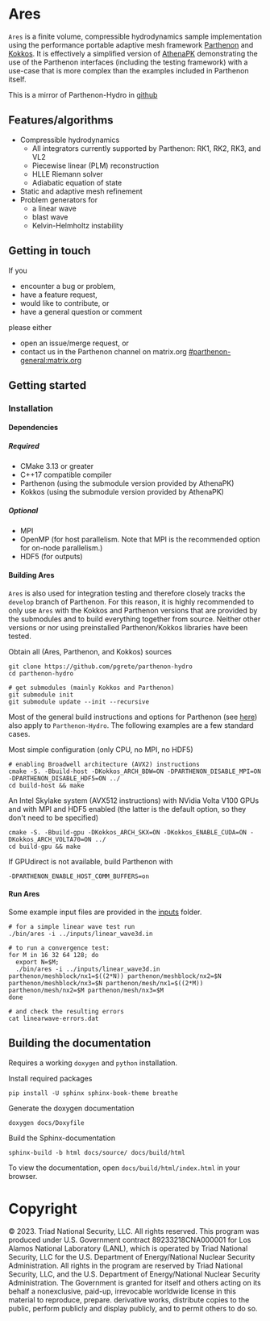 # Ares

`Ares` is a finite volume, compressible hydrodynamics sample implementation using the
performance portable adaptive mesh framework [Parthenon](https://github.com/lanl/parthenon) and [Kokkos](https://github.com/kokkos/kokkos).
It is effectively a simplified version of [AthenaPK](https://gitlab.com/theias/hpc/jmstone/athena-parthenon/athenapk)
demonstrating the use of the Parthenon interfaces (including the testing framework) with a use-case that is more complex
than the examples included in Parthenon itself.

This is a mirror of Parthenon-Hydro in [github](https://github.com/parthenon-hpc-lab/parthenon-hydro/tree/main)

## Features/algorithms

- Compressible hydrodynamics
  - All integrators currently supported by Parthenon: RK1, RK2, RK3, and VL2
  - Piecewise linear (PLM) reconstruction
  - HLLE Riemann solver
  - Adiabatic equation of state
- Static and adaptive mesh refinement
- Problem generators for
  - a linear wave
  - blast wave
  - Kelvin-Helmholtz instability

## Getting in touch

If you
* encounter a bug or problem,
* have a feature request,
* would like to contribute, or
* have a general question or comment

please either
- open an issue/merge request, or
- contact us in the Parthenon channel on matrix.org [#parthenon-general:matrix.org](https://app.element.io/#/room/#parthenon-general:matrix.org)

## Getting started

### Installation

#### Dependencies

##### Required

* CMake 3.13 or greater
* C++17 compatible compiler
* Parthenon (using the submodule version provided by AthenaPK)
* Kokkos (using the submodule version provided by AthenaPK)

##### Optional

* MPI
* OpenMP (for host parallelism. Note that MPI is the recommended option for on-node parallelism.)
* HDF5 (for outputs)

#### Building Ares

`Ares` is also used for integration testing and therefore closely tracks the `develop` branch of Parthenon.
For this reason, it is highly recommended to only use `Ares` with the Kokkos and Parthenon versions that are
provided by the submodules and to build everything together from source.
Neither other versions or nor using preinstalled Parthenon/Kokkos libraries have been tested.

Obtain all (Ares, Parthenon, and Kokkos) sources

    git clone https://github.com/pgrete/parthenon-hydro
    cd parthenon-hydro

    # get submodules (mainly Kokkos and Parthenon)
    git submodule init
    git submodule update --init --recursive

Most of the general build instructions and options for Parthenon (see [here](https://parthenon-hpc-lab.github.io/parthenon/develop/src/building.html#)) also apply to `Parthenon-Hydro`.
The following examples are a few standard cases.

Most simple configuration (only CPU, no MPI, no HDF5)

    # enabling Broadwell architecture (AVX2) instructions
    cmake -S. -Bbuild-host -DKokkos_ARCH_BDW=ON -DPARTHENON_DISABLE_MPI=ON -DPARTHENON_DISABLE_HDF5=ON ../
    cd build-host && make

An Intel Skylake system (AVX512 instructions) with NVidia Volta V100 GPUs and with MPI and HDF5 enabled (the latter is the default option, so they don't need to be specified)

    cmake -S. -Bbuild-gpu -DKokkos_ARCH_SKX=ON -DKokkos_ENABLE_CUDA=ON -DKokkos_ARCH_VOLTA70=ON ../
    cd build-gpu && make

If GPUdirect is not available, build Parthenon with

    -DPARTHENON_ENABLE_HOST_COMM_BUFFERS=on

#### Run Ares

Some example input files are provided in the [inputs](inputs/) folder.

    # for a simple linear wave test run
    ./bin/ares -i ../inputs/linear_wave3d.in

    # to run a convergence test:
    for M in 16 32 64 128; do
      export N=$M;
      ./bin/ares -i ../inputs/linear_wave3d.in parthenon/meshblock/nx1=$((2*N)) parthenon/meshblock/nx2=$N parthenon/meshblock/nx3=$N parthenon/mesh/nx1=$((2*M)) parthenon/mesh/nx2=$M parthenon/mesh/nx3=$M
    done

    # and check the resulting errors
    cat linearwave-errors.dat


## Building the documentation

Requires a working ``doxygen`` and ``python`` installation.

Install required packages

    pip install -U sphinx sphinx-book-theme breathe

Generate the doxygen documentation

    doxygen docs/Doxyfile

Build the Sphinx-documentation

    sphinx-build -b html docs/source/ docs/build/html

To view the documentation, open ``docs/build/html/index.html`` in your browser.

# Copyright

© 2023. Triad National Security, LLC. All rights reserved.
This program was produced under U.S. Government contract 89233218CNA000001 for Los Alamos National Laboratory (LANL), which is operated by Triad National Security, LLC for the U.S. Department of Energy/National Nuclear Security Administration. All rights in the program are reserved by Triad National Security, LLC, and the U.S. Department of Energy/National Nuclear Security Administration. The Government is granted for itself and others acting on its behalf a nonexclusive, paid-up, irrevocable worldwide license in this material to reproduce, prepare. derivative works, distribute copies to the public, perform publicly and display publicly, and to permit others to do so.


